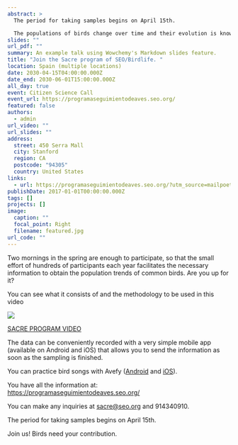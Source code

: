 ```yaml
---
abstract: >
  The period for taking samples begins on April 15th. 

  The populations of birds change over time and their evolution is known thanks to the Sacre program of SEO/BirdLife. The wide distribution of common birds requires the participation of numerous people so that the information is representative of the whole country. Thousands of volunteers have participated in this bird monitoring program since 1996, and it is important to maintain this contribution to cover more territory and also replace volunteers who cannot continue.
slides: ""
url_pdf: ""
summary: An example talk using Wowchemy's Markdown slides feature.
title: "Join the Sacre program of SEO/Birdlife. "
location: Spain (multiple locations)
date: 2030-04-15T04:00:00.000Z
date_end: 2030-06-01T15:00:00.000Z
all_day: true
event: Citizen Science Call
event_url: https://programaseguimientodeaves.seo.org/
featured: false
authors:
  - admin
url_video: ""
url_slides: ""
address:
  street: 450 Serra Mall
  city: Stanford
  region: CA
  postcode: "94305"
  country: United States
links:
  - url: https://programaseguimientodeaves.seo.org/?utm_source=mailpoet&utm_medium=email&utm_campaign=participa-en-el-programa-sacre
publishDate: 2017-01-01T00:00:00.000Z
tags: []
projects: []
image:
  caption: ""
  focal_point: Right
  filename: featured.jpg
url_code: ""
---
```

Two mornings in the spring are enough to participate, so that the small effort of hundreds of participants each year facilitates the necessary information to obtain the population trends of common birds. Are you up for it?

You can see what it consists of and the methodology to be used in this video
[](https://www.youtube.com/watch?v=UU9v7ctJYRQ)

![](https://www.youtube.com/watch?v=UU9v7ctJYRQ)

[SACRE PROGRAM VIDEO](https://www.youtube.com/watch?v=UU9v7ctJYRQ)


The data can be conveniently recorded with a very simple mobile app (available on Android and iOS) that allows you to send the information as soon as the sampling is finished.

You can practice bird songs with Avefy ([Android](https://seo.org/?mailpoet_router&endpoint=track&action=click&data=WyI2NDc3ODIiLCJiMTMzZWYiLCIyOTgiLCJhYWM4ZGE5NWRlNWUiLGZhbHNlXQ) and [iOS](https://seo.org/?mailpoet_router&endpoint=track&action=click&data=WyI2NDc3ODIiLCJiMTMzZWYiLCIyOTgiLCJlZTlmMzRiZThkODEiLGZhbHNlXQ)).

You have all the information at: https://programaseguimientodeaves.seo.org/

You can make any inquiries at sacre@seo.org and 914340910.

The period for taking samples begins on April 15th.

Join us! Birds need your contribution.